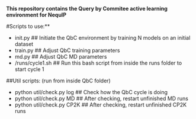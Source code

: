 **This repository contains the Query by Commitee active learning environment for NequIP**

#Scripts to use:**

* init.py           ## Initiate the QbC environment by training N models on an initial dataset
* train.py          ## Adjust QbC training parameters
* md.py             ## Adjust QbC MD parameters
* /runs/cycle1.sh   ## Run this bash script from inside the runs folder to start cycle 1

##Util scripts: (run from inside QbC folder)

* python util/check.py <cycle number> log   ## Check how the QbC cycle is doing
* python util/check.py <cycle number> MD    ## After checking, restart unfinished MD runs
* python util/check.py <cycle number> CP2K  ## After checking, restart unfinished CP2K runs
